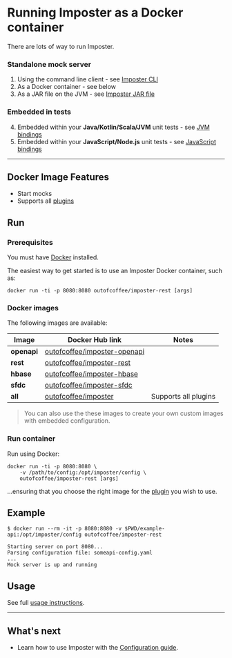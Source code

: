 # Running Imposter as a Docker container

There are lots of way to run Imposter.

### Standalone mock server

1. Using the command line client - see [Imposter CLI](./run_imposter_cli.md)
2. As a Docker container - see below
3. As a JAR file on the JVM - see [Imposter JAR file](./run_imposter_jar.md)

### Embedded in tests

4. Embedded within your **Java/Kotlin/Scala/JVM** unit tests - see [JVM bindings](../distro/embedded/README.md) 
5. Embedded within your **JavaScript/Node.js** unit tests - see [JavaScript bindings](https://github.com/gatehill/imposter-js) 

---

## Docker Image Features

- Start mocks
- Supports all [plugins](./features_plugins.md)

## Run

### Prerequisites

You must have [Docker](https://docs.docker.com/get-docker/) installed.

The easiest way to get started is to use an Imposter Docker container, such as:

    docker run -ti -p 8080:8080 outofcoffee/imposter-rest [args]

### Docker images

The following images are available:

| Image           | Docker Hub link                                                                       | Notes                |
|-----------------|---------------------------------------------------------------------------------------|----------------------|
| **openapi**     | [outofcoffee/imposter-openapi](https://hub.docker.com/r/outofcoffee/imposter-openapi) |                      |
| **rest**        | [outofcoffee/imposter-rest](https://hub.docker.com/r/outofcoffee/imposter-rest)       |                      |
| **hbase**       | [outofcoffee/imposter-hbase](https://hub.docker.com/r/outofcoffee/imposter-hbase)     |                      |
| **sfdc**        | [outofcoffee/imposter-sfdc](https://hub.docker.com/r/outofcoffee/imposter-sfdc)       |                      |
| **all**         | [outofcoffee/imposter](https://hub.docker.com/r/outofcoffee/imposter)                 | Supports all plugins |

> You can also use the these images to create your own custom images with embedded configuration.

### Run container

Run using Docker:

    docker run -ti -p 8080:8080 \
        -v /path/to/config:/opt/imposter/config \
        outofcoffee/imposter-rest [args]

...ensuring that you choose the right image for the [plugin](./features_plugins.md) you wish to use.

## Example

```shell
$ docker run --rm -it -p 8080:8080 -v $PWD/example-api:/opt/imposter/config outofcoffee/imposter-rest

Starting server on port 8080...
Parsing configuration file: someapi-config.yaml
...
Mock server is up and running
```

## Usage

See full [usage instructions](./usage.md).

---

## What's next

- Learn how to use Imposter with the [Configuration guide](configuration.md).
